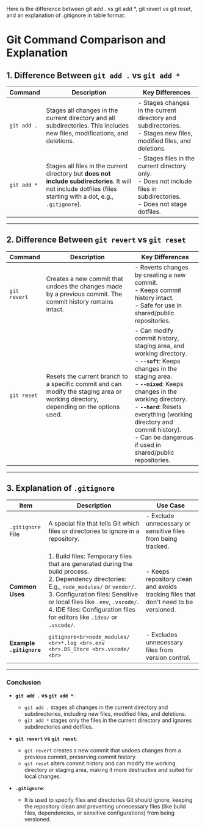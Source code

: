 Here is the difference between git add . vs git add *, git revert vs git reset, and an explanation of .gitignore in table format:



# Git Command Comparison and Explanation

## 1. Difference Between `git add .` vs `git add *`

| **Command**       | **Description**                                                   | **Key Differences**                                                   |
|-------------------|-------------------------------------------------------------------|-----------------------------------------------------------------------|
| `git add .`       | Stages all changes in the current directory and all subdirectories. This includes new files, modifications, and deletions. | - Stages changes in the current directory and subdirectories. <br> - Stages new files, modified files, and deletions. |
| `git add *`       | Stages all files in the current directory but **does not include subdirectories**. It will not include dotfiles (files starting with a dot, e.g., `.gitignore`). | - Stages files in the current directory only. <br> - Does not include files in subdirectories. <br> - Does not stage dotfiles. |

---

## 2. Difference Between `git revert` vs `git reset`

| **Command**       | **Description**                                                   | **Key Differences**                                                   |
|-------------------|-------------------------------------------------------------------|-----------------------------------------------------------------------|
| `git revert`      | Creates a new commit that undoes the changes made by a previous commit. The commit history remains intact. | - Reverts changes by creating a new commit. <br> - Keeps commit history intact. <br> - Safe for use in shared/public repositories. |
| `git reset`       | Resets the current branch to a specific commit and can modify the staging area or working directory, depending on the options used. | - Can modify commit history, staging area, and working directory. <br> - **`--soft`**: Keeps changes in the staging area. <br> - **`--mixed`**: Keeps changes in the working directory. <br> - **`--hard`**: Resets everything (working directory and commit history). <br> - Can be dangerous if used in shared/public repositories. |

---

## 3. Explanation of `.gitignore`

| **Item**                | **Description**                                                       | **Use Case**                                                              |
|-------------------------|-----------------------------------------------------------------------|---------------------------------------------------------------------------|
| `.gitignore` File        | A special file that tells Git which files or directories to ignore in a repository. | - Exclude unnecessary or sensitive files from being tracked. |
| **Common Uses**          | 1. Build files: Temporary files that are generated during the build process.<br> 2. Dependency directories: E.g., `node_modules/` or `vendor/`.<br> 3. Configuration files: Sensitive or local files like `.env`, `.vscode/`.<br> 4. IDE files: Configuration files for editors like `.idea/` or `.vscode/`. | - Keeps repository clean and avoids tracking files that don't need to be versioned. |
| **Example `.gitignore`** | ```gitignore<br>node_modules/ <br>*.log <br>.env <br>.DS_Store <br>.vscode/ <br>``` | - Excludes unnecessary files from version control. |

---

### Conclusion

- **`git add .` vs `git add *`**:
  - `git add .` stages all changes in the current directory and subdirectories, including new files, modified files, and deletions.
  - `git add *` stages only the files in the current directory and ignores subdirectories and dotfiles.
  
- **`git revert` vs `git reset`**:
  - `git revert` creates a new commit that undoes changes from a previous commit, preserving commit history.
  - `git reset` alters commit history and can modify the working directory or staging area, making it more destructive and suited for local changes.

- **`.gitignore`**:
  - It is used to specify files and directories Git should ignore, keeping the repository clean and preventing unnecessary files (like build files, dependencies, or sensitive configurations) from being versioned.

